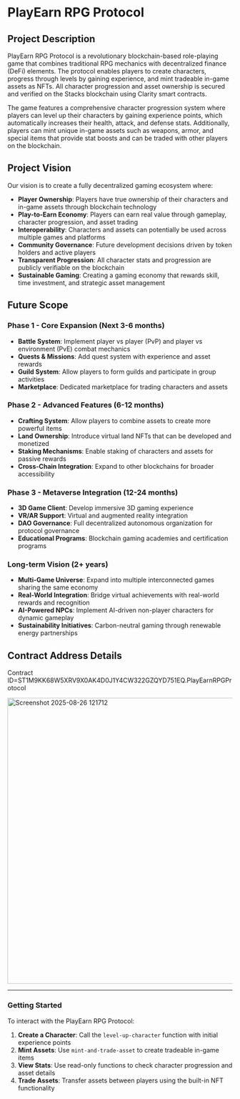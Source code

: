 # PlayEarn RPG Protocol

## Project Description

PlayEarn RPG Protocol is a revolutionary blockchain-based role-playing game that combines traditional RPG mechanics with decentralized finance (DeFi) elements. The protocol enables players to create characters, progress through levels by gaining experience, and mint tradeable in-game assets as NFTs. All character progression and asset ownership is secured and verified on the Stacks blockchain using Clarity smart contracts.

The game features a comprehensive character progression system where players can level up their characters by gaining experience points, which automatically increases their health, attack, and defense stats. Additionally, players can mint unique in-game assets such as weapons, armor, and special items that provide stat boosts and can be traded with other players on the blockchain.

## Project Vision

Our vision is to create a fully decentralized gaming ecosystem where:

- **Player Ownership**: Players have true ownership of their characters and in-game assets through blockchain technology
- **Play-to-Earn Economy**: Players can earn real value through gameplay, character progression, and asset trading
- **Interoperability**: Characters and assets can potentially be used across multiple games and platforms
- **Community Governance**: Future development decisions driven by token holders and active players
- **Transparent Progression**: All character stats and progression are publicly verifiable on the blockchain
- **Sustainable Gaming**: Creating a gaming economy that rewards skill, time investment, and strategic asset management

## Future Scope

### Phase 1 - Core Expansion (Next 3-6 months)
- **Battle System**: Implement player vs player (PvP) and player vs environment (PvE) combat mechanics
- **Quests & Missions**: Add quest system with experience and asset rewards
- **Guild System**: Allow players to form guilds and participate in group activities
- **Marketplace**: Dedicated marketplace for trading characters and assets

### Phase 2 - Advanced Features (6-12 months)
- **Crafting System**: Allow players to combine assets to create more powerful items
- **Land Ownership**: Introduce virtual land NFTs that can be developed and monetized
- **Staking Mechanisms**: Enable staking of characters and assets for passive rewards
- **Cross-Chain Integration**: Expand to other blockchains for broader accessibility

### Phase 3 - Metaverse Integration (12-24 months)
- **3D Game Client**: Develop immersive 3D gaming experience
- **VR/AR Support**: Virtual and augmented reality integration
- **DAO Governance**: Full decentralized autonomous organization for protocol governance
- **Educational Programs**: Blockchain gaming academies and certification programs

### Long-term Vision (2+ years)
- **Multi-Game Universe**: Expand into multiple interconnected games sharing the same economy
- **Real-World Integration**: Bridge virtual achievements with real-world rewards and recognition
- **AI-Powered NPCs**: Implement AI-driven non-player characters for dynamic gameplay
- **Sustainability Initiatives**: Carbon-neutral gaming through renewable energy partnerships

## Contract Address Details

Contract ID=ST1M9KK68W5XRV9X0AK4D0J1Y4CW322GZQYD751EQ.PlayEarnRPGProtocol

<img width="1359" height="640" alt="Screenshot 2025-08-26 121712" src="https://github.com/user-attachments/assets/c2b48c4a-2953-4a05-85a8-7972f2a911aa" />




---

### Getting Started

To interact with the PlayEarn RPG Protocol:

1. **Create a Character**: Call the `level-up-character` function with initial experience points
2. **Mint Assets**: Use `mint-and-trade-asset` to create tradeable in-game items
3. **View Stats**: Use read-only functions to check character progression and asset details
4. **Trade Assets**: Transfer assets between players using the built-in NFT functionality
